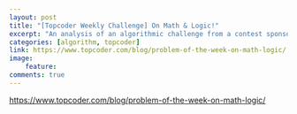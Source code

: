 ```yaml
---
layout: post
title: "[Topcoder Weekly Challenge] On Math & Logic!"
excerpt: "An analysis of an algorithmic challenge from a contest sponsored by Booz Allen Ham."
categories: [algorithm, topcoder]
link: https://www.topcoder.com/blog/problem-of-the-week-on-math-logic/
image:
    feature: 
comments: true
---
```


<span style="color: blue;"><a href="https://www.topcoder.com/blog/problem-of-the-week-on-math-logic/" target="_blank">https://www.topcoder.com/blog/problem-of-the-week-on-math-logic/</a></span>